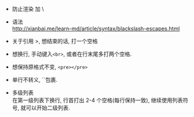 - 防止渲染 加  \

- 语法  
http://xianbai.me/learn-md/article/syntax/blackslash-escapes.html 

- 关于引用 >, 想结束的话, 打一个空格
- 想换行, 手动键入`<br>`, 或者在行末尾多打两个空格.  
- 想保持原格式不变, `<pre></pre>`
- 单行不转义, \`\`包裹.


- 多级列表  
在第一级列表下换行, 行首打出 2-4 个空格(每行保持一致), 继续使用列表符号, 就可以开始二级列表.  

    

    


